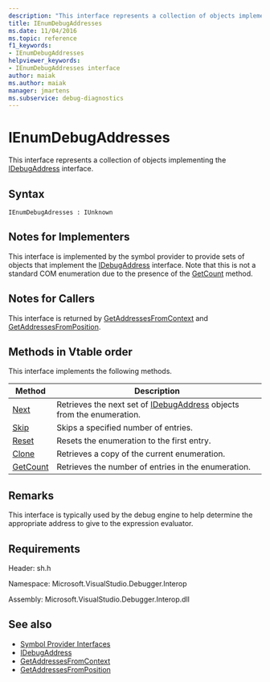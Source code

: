 ```yaml
---
description: "This interface represents a collection of objects implementing the IDebugAddress interface."
title: IEnumDebugAddresses
ms.date: 11/04/2016
ms.topic: reference
f1_keywords:
- IEnumDebugAddresses
helpviewer_keywords:
- IEnumDebugAddresses interface
author: maiak
ms.author: maiak
manager: jmartens
ms.subservice: debug-diagnostics
---
```

# IEnumDebugAddresses

This interface represents a collection of objects implementing the [IDebugAddress](../../../extensibility/debugger/reference/idebugaddress.md) interface.

## Syntax

```
IEnumDebugAdresses : IUnknown
```

## Notes for Implementers
 This interface is implemented by the symbol provider to provide sets of objects that implement the [IDebugAddress](../../../extensibility/debugger/reference/idebugaddress.md) interface. Note that this is not a standard COM enumeration due to the presence of the [GetCount](../../../extensibility/debugger/reference/ienumdebugaddresses-getcount.md) method.

## Notes for Callers
 This interface is returned by [GetAddressesFromContext](../../../extensibility/debugger/reference/idebugsymbolprovider-getaddressesfromcontext.md) and [GetAddressesFromPosition](../../../extensibility/debugger/reference/idebugsymbolprovider-getaddressesfromposition.md).

## Methods in Vtable order
 This interface implements the following methods.

|Method|Description|
|------------|-----------------|
|[Next](../../../extensibility/debugger/reference/ienumdebugaddresses-next.md)|Retrieves the next set of [IDebugAddress](../../../extensibility/debugger/reference/idebugaddress.md) objects from the enumeration.|
|[Skip](../../../extensibility/debugger/reference/ienumdebugaddresses-skip.md)|Skips a specified number of entries.|
|[Reset](../../../extensibility/debugger/reference/ienumdebugaddresses-reset.md)|Resets the enumeration to the first entry.|
|[Clone](../../../extensibility/debugger/reference/ienumdebugaddresses-clone.md)|Retrieves a copy of the current enumeration.|
|[GetCount](../../../extensibility/debugger/reference/ienumdebugaddresses-getcount.md)|Retrieves the number of entries in the enumeration.|

## Remarks
 This interface is typically used by the debug engine to help determine the appropriate address to give to the expression evaluator.

## Requirements
 Header: sh.h

 Namespace: Microsoft.VisualStudio.Debugger.Interop

 Assembly: Microsoft.VisualStudio.Debugger.Interop.dll

## See also
- [Symbol Provider Interfaces](../../../extensibility/debugger/reference/symbol-provider-interfaces.md)
- [IDebugAddress](../../../extensibility/debugger/reference/idebugaddress.md)
- [GetAddressesFromContext](../../../extensibility/debugger/reference/idebugsymbolprovider-getaddressesfromcontext.md)
- [GetAddressesFromPosition](../../../extensibility/debugger/reference/idebugsymbolprovider-getaddressesfromposition.md)
